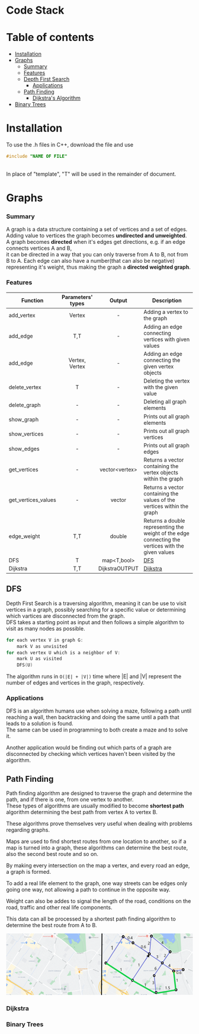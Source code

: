 # Code Stack 

# Table of contents
- [Installation](#installation)
- [Graphs](#graphs)
    - [Summary](#summary)
    - [Features](#features)
    - [Depth First Search](#dfs)
        - [Applications](#applications)
    - [Path Finding](#path-finding)
        - [Dijkstra's Algorithm](#dijkstra)
- [Binary Trees](#binary-trees)
    

# Installation
To use the .h files in C++, download the file and use
  ```C++
  #include "NAME OF FILE"
  ```
<br>In place of "template", "T" will be used in the remainder of document.

# Graphs

### Summary
A graph is a data structure containing a set of vertices and a set of edges.<br>
Adding value to vertices the graph becomes **undirected and unweighted**.<br>
A graph becomes **directed** when it's edges get directions, e.g. if an edge connects vertices A and B,<br>
it can be directed in a way that you can only traverse from A to B, not from B to A.
Each edge can also have a number(that can also be negative) representing it's weight, thus making the graph a **directed weighted graph**.

### Features
| Function            | Parameters' types    | Output            | Description                                                                                        |
|---------------------|:--------------------:|:-----------------:|----------------------------------------------------------------------------------------------------|
| add_vertex          | Vertex<T>            | -                 | Adding a vertex to the graph                                                                       |
| add_edge            | T,T                  | -                 | Adding an edge connecting vertices with given values                                               |
| add_edge            | Vertex<T>, Vertex<T> | -                 | Adding an edge connecting the given vertex objects                                                 |
| delete_vertex       | T                    | -                 | Deleting the vertex with the given value                                                           |
| delete_graph        | -                    | -                 | Deleting all graph elements                                                                        |
| show_graph          | -                    | -                 | Prints out all graph elements                                                                      |
| show_vertices       | -                    | -                 | Prints out all graph vertices                                                                      |
| show_edges          | -                    | -                 | Prints out all graph edges                                                                         |
| get_vertices        | -                    | vector<vertex<T>> | Returns a vector containing the vertex objects within the graph                                    |
| get_vertices_values | -                    | vector<T>         | Returns a vector containing the values of the vertices within the graph                            |
| edge_weight         | T,T                  | double            | Returns a double representing the weight of the edge connecting the vertices with the given values |
| DFS                 | T                    | map<T,bool>       | [DFS](#dfs)                                                                                        |
| Dijkstra            | T,T                  | DijkstraOUTPUT    | [Dijkstra](#dijkstra)                                                                              |
  
## DFS

Depth First Search is a traversing algorithm, meaning it can be use to visit vertices in a graph, possibly searching for a specific value or determining which vartices are disconnected from the graph.<br>
DFS takes a starting point as input and then follows a simple algorithm to visit as many nodes as possible.<br>
```C++
for each vertex V in graph G:
    mark V as unvisited
for each vertex U which is a neighbor of V:
    mark U as visited
    DFS(U)
```
The algorithm runs in `O(|E| + |V|)` time where |E| and |V| represent the number of edges and vertices in the graph, respectively.<br>

### Applications

DFS is an algorithm humans use when solving a maze, following a path until reaching a wall, then backtracking and doing the same until a path that leads to a solution is found.<br>
The same can be used in programming to both create a maze and to solve it.<br>

Another application would be finding out which parts of a graph are disconnected by checking which vertices haven't been visited by the algorithm.<br>

## Path Finding

Path finding algorithm are designed to traverse the graph and determine the path, and if there is one, from one vertex to another.<br>
These types of algorithms are usually modified to become **shortest path** algorithm determining the best path from vertex A to vertex B.<br>

These algorithms prove themselves very useful when dealing with problems regarding graphs.<br>

Maps are used to find shortest routes from one location to another, so if a map is turned into a graph, these algorithms can determine the best route, also the second best route and so on.<br>

By making every intersection on the map a vertex, and every road an edge, a graph is formed.<br>

To add a real life element to the graph, one way streets can be edges only going one way, not allowing a path to continue in the opposite way.<br>

Weight can also be addes to signal the length of the road, conditions on the road, traffic and other real life components.<br>

This data can all be processed by a shortest path finding algorithm to determine the best route from A to B.<br>

![map graph](Graphs/assets/maps.png)



### Dijkstra


### Binary Trees


